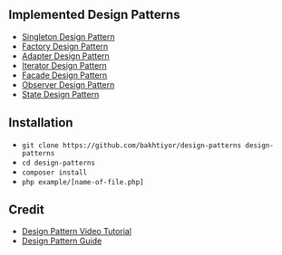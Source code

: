 ## Implemented Design Patterns

- [Singleton Design Pattern](https://refactoring.guru/ru/design-patterns/singleton)
- [Factory Design Pattern](https://refactoring.guru/ru/design-patterns/factory-method)
- [Adapter Design Pattern](https://refactoring.guru/ru/design-patterns/adapter)
- [Iterator Design Pattern](https://refactoring.guru/ru/design-patterns/iterator)
- [Facade Design Pattern](https://refactoring.guru/ru/design-patterns/facade)
- [Observer Design Pattern](https://refactoring.guru/ru/design-patterns/observer)
- [State Design Pattern](https://youtu.be/MGEx35FjBuo)

## Installation
- `git clone https://github.com/bakhtiyor/design-patterns design-patterns`
- `cd design-patterns`
- `composer install`
- `php example/[name-of-file.php]` 

## Credit
 
- [Design Pattern Video Tutorial](https://www.youtube.com/playlist?list=PLF206E906175C7E07)
- [Design Pattern Guide](https://refactoring.guru/ru/design-patterns)